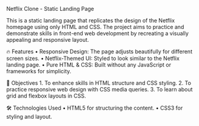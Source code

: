 Netflix Clone - Static Landing Page

This is a static landing page that replicates the design of the Netflix homepage using only HTML and CSS. The project aims to practice and demonstrate skills in front-end web development by recreating a visually appealing and responsive layout.

🔥 Features
	•	Responsive Design: The page adjusts beautifully for different screen sizes.
	•	Netflix-Themed UI: Styled to look similar to the Netflix landing page.
	•	Pure HTML & CSS: Built without any JavaScript or frameworks for simplicity.

🎯 Objectives
	1.	To enhance skills in HTML structure and CSS styling.
	2.	To practice responsive web design with CSS media queries.
	3.	To learn about grid and flexbox layouts in CSS.

🛠️ Technologies Used
	•	HTML5 for structuring the content.
	•	CSS3 for styling and layout.    